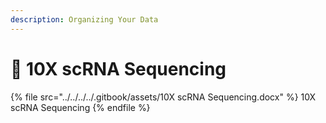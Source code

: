 ```yaml
---
description: Organizing Your Data
---
```


# 🔴 10X scRNA Sequencing



{% file src="../../../../.gitbook/assets/10X scRNA Sequencing.docx" %}
10X scRNA Sequencing
{% endfile %}
